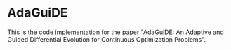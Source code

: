 # AdaGuiDE
This is the code implementation for the paper "AdaGuiDE: An Adaptive and Guided Differential Evolution for Continuous Optimization Problems".
